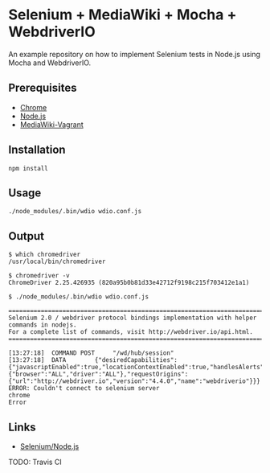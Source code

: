 # Selenium + MediaWiki + Mocha + WebdriverIO

An example repository on how to implement Selenium tests in Node.js using Mocha and WebdriverIO.

## Prerequisites

- [Chrome](https://www.google.com/chrome/)
- [Node.js](https://nodejs.org/en/)
- [MediaWiki-Vagrant](https://www.mediawiki.org/wiki/MediaWiki-Vagrant)

## Installation

    npm install

## Usage

    ./node_modules/.bin/wdio wdio.conf.js

## Output

    $ which chromedriver
    /usr/local/bin/chromedriver

    $ chromedriver -v
    ChromeDriver 2.25.426935 (820a95b0b81d33e42712f9198c215f703412e1a1)

    $ ./node_modules/.bin/wdio wdio.conf.js
    
    =======================================================================================
    Selenium 2.0 / webdriver protocol bindings implementation with helper commands in nodejs.
    For a complete list of commands, visit http://webdriver.io/api.html.
    =======================================================================================
    
    [13:27:18]  COMMAND	POST 	 "/wd/hub/session"
    [13:27:18]  DATA		{"desiredCapabilities":{"javascriptEnabled":true,"locationContextEnabled":true,"handlesAlerts":true,"rotatable":true,"maxInstances":5,"browserName":"chrome","loggingPrefs":{"browser":"ALL","driver":"ALL"},"requestOrigins":{"url":"http://webdriver.io","version":"4.4.0","name":"webdriverio"}}}
    ERROR: Couldn't connect to selenium server
    chrome
    Error

## Links

- [Selenium/Node.js](https://www.mediawiki.org/wiki/Selenium/Node.js)

TODO: Travis CI
